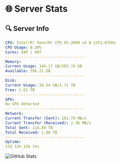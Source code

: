 # 🌐 Server Stats
## 🔍 Server Info
```yaml
CPU: Intel(R) Xeon(R) CPU E5-2699 v4 @ 1351.07GHz
CPU Usage: 0.30%
Cores: 44P | 88T
-----------------------------------
Memory:
Current Usage: 144.17 GB/503.74 GB
Available: 356.21 GB
-----------------------------------
Disk:
Current Usage: 20.54 GB/1.71 TB
Free: 1.61 TB
-----------------------------------
GPU:
No GPU detected
-----------------------------------
Network:
Current Transfer (Sent): 161.79 MB/s
Current Transfer (Received): 2.38 MB/s
Total Sent: 114.89 TB
Total Received: 1.86 TB
-----------------------------------
Uptime:
11d 11h 12m 14s
```
![GitHub Stats](https://img.shields.io/badge/Updated-2025-02-19_09:55:32-blue)